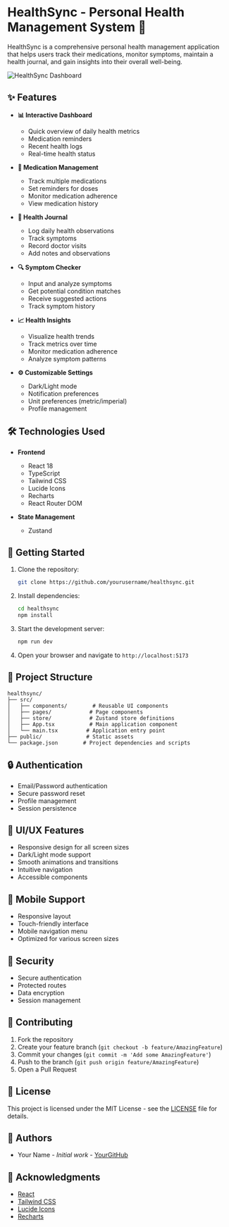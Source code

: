 # HealthSync - Personal Health Management System 🏥

HealthSync is a comprehensive personal health management application that helps users track their medications, monitor symptoms, maintain a health journal, and gain insights into their overall well-being.

![HealthSync Dashboard](https://images.unsplash.com/photo-1576091160399-112ba8d25d1d?auto=format&fit=crop&w=1200&h=630)

## ✨ Features

- **📊 Interactive Dashboard**
  - Quick overview of daily health metrics
  - Medication reminders
  - Recent health logs
  - Real-time health status

- **💊 Medication Management**
  - Track multiple medications
  - Set reminders for doses
  - Monitor medication adherence
  - View medication history

- **📝 Health Journal**
  - Log daily health observations
  - Track symptoms
  - Record doctor visits
  - Add notes and observations

- **🔍 Symptom Checker**
  - Input and analyze symptoms
  - Get potential condition matches
  - Receive suggested actions
  - Track symptom history

- **📈 Health Insights**
  - Visualize health trends
  - Track metrics over time
  - Monitor medication adherence
  - Analyze symptom patterns

- **⚙️ Customizable Settings**
  - Dark/Light mode
  - Notification preferences
  - Unit preferences (metric/imperial)
  - Profile management

## 🛠️ Technologies Used

- **Frontend**
  - React 18
  - TypeScript
  - Tailwind CSS
  - Lucide Icons
  - Recharts
  - React Router DOM

- **State Management**
  - Zustand

## 🚀 Getting Started

1. Clone the repository:
   ```bash
   git clone https://github.com/yourusername/healthsync.git
   ```

2. Install dependencies:
   ```bash
   cd healthsync
   npm install
   ```

3. Start the development server:
   ```bash
   npm run dev
   ```

4. Open your browser and navigate to `http://localhost:5173`

## 📁 Project Structure

```
healthsync/
├── src/
│   ├── components/        # Reusable UI components
│   ├── pages/            # Page components
│   ├── store/            # Zustand store definitions
│   ├── App.tsx           # Main application component
│   └── main.tsx         # Application entry point
├── public/              # Static assets
└── package.json        # Project dependencies and scripts
```

## 🔒 Authentication

- Email/Password authentication
- Secure password reset
- Profile management
- Session persistence

## 🎨 UI/UX Features

- Responsive design for all screen sizes
- Dark/Light mode support
- Smooth animations and transitions
- Intuitive navigation
- Accessible components

## 📱 Mobile Support

- Responsive layout
- Touch-friendly interface
- Mobile navigation menu
- Optimized for various screen sizes

## 🔐 Security

- Secure authentication
- Protected routes
- Data encryption
- Session management

## 🤝 Contributing

1. Fork the repository
2. Create your feature branch (`git checkout -b feature/AmazingFeature`)
3. Commit your changes (`git commit -m 'Add some AmazingFeature'`)
4. Push to the branch (`git push origin feature/AmazingFeature`)
5. Open a Pull Request

## 📄 License

This project is licensed under the MIT License - see the [LICENSE](LICENSE) file for details.

## 👥 Authors

- Your Name - *Initial work* - [YourGitHub](https://github.com/yourusername)

## 🙏 Acknowledgments

- [React](https://reactjs.org/)
- [Tailwind CSS](https://tailwindcss.com/)
- [Lucide Icons](https://lucide.dev/)
- [Recharts](https://recharts.org/)